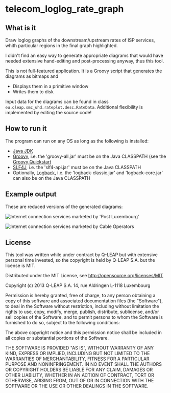 telecom_loglog_rate_graph
=========================

What is it
----------

Draw loglog graphs of the downstream/upstream rates of ISP services, whith particular regions in the final graph
highlighted. 

I didn't find an easy way to generate appropriate diagrams that would have needed extensive hand-editing and
post-processing anyway, thus this tool.

This is not full-featured application. It is a Groovy script that generates the diagrams as bitmaps and

   * Displays them in a primitive window
   * Writes them to disk

Input data for the diagrams can be found in class `eu.qleap.smc_uhd.rateplot.desc.RateData`. Additional flexibility
is implemented by editing the source code! 

How to run it
-------------

The program can run on any OS as long as the following is installed:

   * [Java JDK](http://www.oracle.com/technetwork/java/javase/downloads/index.html)
   * [Groovy](http://groovy.codehaus.org/), i.e. the 'groovy-all.jar' must be on the Java CLASSPATH (see the [Groovy Quickstart](http://groovy.codehaus.org/Quick+Start)
   * [SLF4J](http://www.slf4j.org/), i.e. the 'slf4-api.jar' must be on the Java CLASSPATH
   * Optionally, [Logback](http://logback.qos.ch/), i.e. the 'logback-classic.jar' and 'logback-core.jar' can also be on the Java CLASSPATH

Example output
--------------

These are reduced versions of the generated diagrams:

![Internet connection services marketed by 'Post Luxembourg'](https://raw.github.com/dtonhofer/telecom_loglog_rate_graph/master/imagesgraph.POST.small.png "Internet connection services marketed by 'Post Luxembourg'")

![Internet connection services marketed by Cable Operators](https://raw.github.com/dtonhofer/telecom_loglog_rate_graph/master/imagesgraph.CABLEOPERATORS.small.png "Internet connection services marketed by Cable-Operators")

License
-------

This tool was written while under contract by Q-LEAP but with extensive personal time invested, so the copyright is held by Q-LEAP S.A. but the license is MIT.

Distributed under the MIT License, see http://opensource.org/licenses/MIT

Copyright (c) 2013
Q-LEAP S.A.
14, rue Aldringen
L-1118 Luxembourg

Permission is hereby granted, free of charge, to any person obtaining a copy of this software and associated documentation files (the "Software"), to deal in the Software without restriction, including without limitation the rights to use, copy, modify, merge, publish, distribute, sublicense, and/or sell copies of the Software, and to permit persons to whom the Software is furnished to do so, subject to the following conditions:

The above copyright notice and this permission notice shall be included in all copies or substantial portions of the Software.

THE SOFTWARE IS PROVIDED "AS IS", WITHOUT WARRANTY OF ANY KIND, EXPRESS OR IMPLIED, INCLUDING BUT NOT LIMITED TO THE WARRANTIES OF MERCHANTABILITY, FITNESS FOR A PARTICULAR PURPOSE AND NONINFRINGEMENT. IN NO EVENT SHALL THE AUTHORS OR COPYRIGHT HOLDERS BE LIABLE FOR ANY CLAIM, DAMAGES OR OTHER LIABILITY, WHETHER IN AN ACTION OF CONTRACT, TORT OR OTHERWISE, ARISING FROM, OUT OF OR IN CONNECTION WITH THE SOFTWARE OR THE USE OR OTHER DEALINGS IN THE SOFTWARE.



